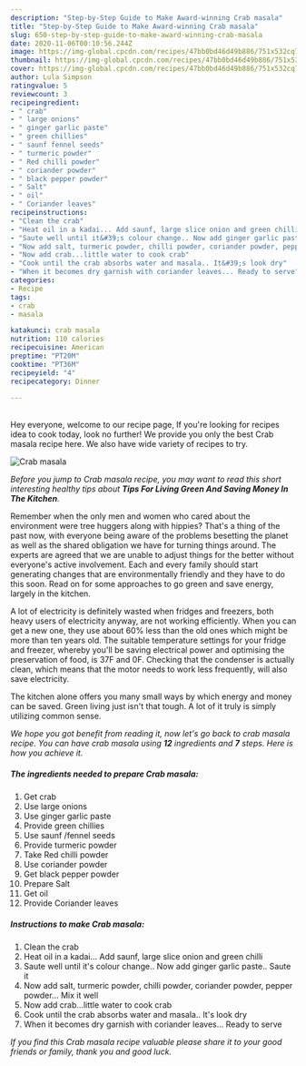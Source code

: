 ```yaml
---
description: "Step-by-Step Guide to Make Award-winning Crab masala"
title: "Step-by-Step Guide to Make Award-winning Crab masala"
slug: 650-step-by-step-guide-to-make-award-winning-crab-masala
date: 2020-11-06T00:10:56.244Z
image: https://img-global.cpcdn.com/recipes/47bb0bd46d49b886/751x532cq70/crab-masala-recipe-main-photo.jpg
thumbnail: https://img-global.cpcdn.com/recipes/47bb0bd46d49b886/751x532cq70/crab-masala-recipe-main-photo.jpg
cover: https://img-global.cpcdn.com/recipes/47bb0bd46d49b886/751x532cq70/crab-masala-recipe-main-photo.jpg
author: Lula Simpson
ratingvalue: 5
reviewcount: 3
recipeingredient:
- " crab"
- " large onions"
- " ginger garlic paste"
- " green chillies"
- " saunf fennel seeds"
- " turmeric powder"
- " Red chilli powder"
- " coriander powder"
- " black pepper powder"
- " Salt"
- " oil"
- " Coriander leaves"
recipeinstructions:
- "Clean the crab"
- "Heat oil in a kadai... Add saunf, large slice onion and green chilli"
- "Saute well until it&#39;s colour change.. Now add ginger garlic paste.. Saute it"
- "Now add salt, turmeric powder, chilli powder, coriander powder, pepper powder... Mix it well"
- "Now add crab...little water to cook crab"
- "Cook until the crab absorbs water and masala.. It&#39;s look dry"
- "When it becomes dry garnish with coriander leaves... Ready to serve"
categories:
- Recipe
tags:
- crab
- masala

katakunci: crab masala 
nutrition: 110 calories
recipecuisine: American
preptime: "PT20M"
cooktime: "PT36M"
recipeyield: "4"
recipecategory: Dinner

---
```

<br>
Hey everyone, welcome to our recipe page, If you're looking for recipes idea to cook today, look no further! We provide you only the best Crab masala recipe here. We also have wide variety of recipes to try.
<br>


![Crab masala](https://img-global.cpcdn.com/recipes/47bb0bd46d49b886/751x532cq70/crab-masala-recipe-main-photo.jpg)

<i>Before you jump to Crab masala recipe, you may want to read this short interesting healthy tips about 
<strong>Tips For Living Green And Saving Money In The Kitchen</strong>.</i>
</br>

Remember when the only men and women who cared about the environment were tree huggers along with hippies? That's a thing of the past now, with everyone being aware of the problems besetting the planet as well as the shared obligation we have for turning things around. The experts are agreed that we are unable to adjust things for the better without everyone's active involvement. Each and every family should start generating changes that are environmentally friendly and they have to do this soon. Read on for some approaches to go green and save energy, largely in the kitchen.

A lot of electricity is definitely wasted when fridges and freezers, both heavy users of electricity anyway, are not working efficiently. When you can get a new one, they use about 60% less than the old ones which might be more than ten years old. The suitable temperature settings for your fridge and freezer, whereby you'll be saving electrical power and optimising the preservation of food, is 37F and 0F. Checking that the condenser is actually clean, which means that the motor needs to work less frequently, will also save electricity.

The kitchen alone offers you many small ways by which energy and money can be saved. Green living just isn't that tough. A lot of it truly is simply utilizing common sense.


<i>We hope you got benefit from reading it, now let's go back to crab masala recipe. You can have crab masala using <strong>12</strong> ingredients and <strong>7</strong> steps. Here is how you achieve it.
</i>

##### The ingredients needed to prepare Crab masala:

1. Get  crab
1. Use  large onions
1. Use  ginger garlic paste
1. Provide  green chillies
1. Use  saunf /fennel seeds
1. Provide  turmeric powder
1. Take  Red chilli powder
1. Use  coriander powder
1. Get  black pepper powder
1. Prepare  Salt
1. Get  oil
1. Provide  Coriander leaves


##### Instructions to make Crab masala:

1. Clean the crab
1. Heat oil in a kadai... Add saunf, large slice onion and green chilli
1. Saute well until it&#39;s colour change.. Now add ginger garlic paste.. Saute it
1. Now add salt, turmeric powder, chilli powder, coriander powder, pepper powder... Mix it well
1. Now add crab...little water to cook crab
1. Cook until the crab absorbs water and masala.. It&#39;s look dry
1. When it becomes dry garnish with coriander leaves... Ready to serve


<i>If you find this Crab masala recipe valuable please share it to your good friends or family, thank you and good luck.</i>
